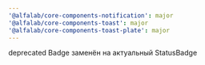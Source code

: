 ```yaml
---
'@alfalab/core-components-notification': major
'@alfalab/core-components-toast': major
'@alfalab/core-components-toast-plate': major
---
```


deprecated Badge заменён на актуальный StatusBadge
